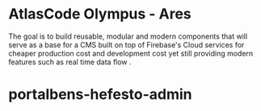 # AtlasCode Olympus - Ares

The goal is to build reusable, modular and modern components that will serve as a base for a CMS built on top of Firebase's Cloud services for
cheaper production cost and development cost yet still providing modern features such as real time data flow .
# portalbens-hefesto-admin
